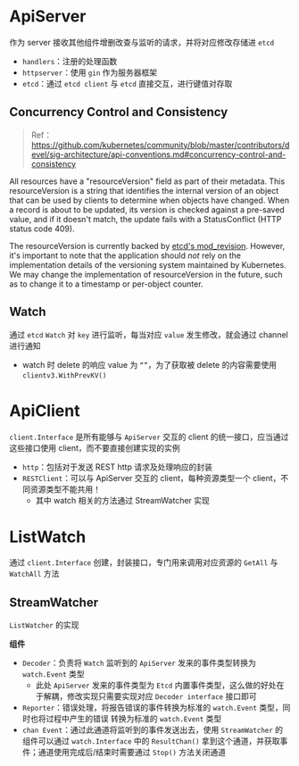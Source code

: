 # ApiServer

作为 server 接收其他组件增删改查与监听的请求，并将对应修改存储进 `etcd`

- `handlers`：注册的处理函数
- `httpserver`：使用 `gin` 作为服务器框架
- `etcd`：通过 `etcd client` 与 `etcd` 直接交互，进行键值对存取

## Concurrency Control and Consistency

> Ref：https://github.com/kubernetes/community/blob/master/contributors/devel/sig-architecture/api-conventions.md#concurrency-control-and-consistency

All resources have a "resourceVersion" field as part of their metadata. This resourceVersion is a string that identifies the internal version of an object that can be used by clients to determine when objects have changed. When a record is about to be updated, its version is checked against a pre-saved value, and if it doesn't match, the update fails with a StatusConflict (HTTP status code 409).

The resourceVersion is currently backed by [etcd's mod_revision](https://etcd.io/docs/latest/learning/api/#key-value-pair). However, it's important to note that the application should *not* rely on the implementation details of the versioning system maintained by Kubernetes. We may change the implementation of resourceVersion in the future, such as to change it to a timestamp or per-object counter.

## Watch

通过 `etcd` `Watch` 对 `key` 进行监听，每当对应 `value` 发生修改，就会通过 channel 进行通知

- watch 时 delete 的响应 value 为 `“”`，为了获取被 delete 的内容需要使用 `clientv3.WithPrevKV()`

# ApiClient

 `client.Interface` 是所有能够与 `ApiServer` 交互的 client 的统一接口，应当通过这些接口使用 client，而不要直接创建实现的实例

- `http`：包括对于发送 REST http 请求及处理响应的封装
- `RESTClient`：可以与 ApiServer 交互的 client，每种资源类型一个 client，不同资源类型不能共用！
  - 其中 watch 相关的方法通过 StreamWatcher 实现

# ListWatch

通过 `client.Interface` 创建，封装接口，专门用来调用对应资源的 `GetAll` 与 `WatchAll` 方法

## StreamWatcher

`ListWatcher` 的实现

**组件**

- `Decoder`：负责将 `Watch` 监听到的 `ApiServer` 发来的事件类型转换为 `watch.Event` 类型
  - 此处 `ApiServer` 发来的事件类型为 `Etcd` 内置事件类型，这么做的好处在于解耦，修改实现只需要实现对应 `Decoder interface` 接口即可
- `Reporter`：错误处理，将报告错误的事件转换为标准的 `watch.Event` 类型，同时也将过程中产生的错误 转换为标准的 `watch.Event` 类型
- `chan Event`：通过此通道将监听到的事件发送出去，使用 `StreamWatcher` 的组件可以通过 `watch.Interface` 中的 `ResultChan()` 拿到这个通道，并获取事件；通道使用完成后/结束时需要通过 `Stop()` 方法关闭通道


